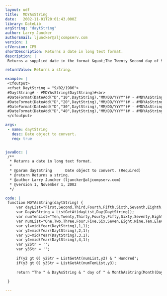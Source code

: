 ```yaml
---
layout: udf
title:  MDYAsString
date:   2002-11-01T20:01:43.000Z
library: DateLib
argString: "daytString"
author: Larry Juncker
authorEmail: ljuncker@aljcompserv.com
version: 1
cfVersion: CF5
shortDescription: Returns a date in long text format.
description: |
 Returns a supplied date in the format &quot;The Twenty Second day of September, in the year One Thousand Nine Hundred and Eighty Six.&quot;

returnValue: Returns a string.

example: |
 <cfoutput>
 <cfset DaytString = "9/02/1986">
 #DaytString# - #MDYAsString(DaytString)#<br>
 #DateFormat(DateAdd("D","10",DaytString),"MM/DD/YYYY")# - #MDYAsString(DateAdd("D","10",DaytString))#<br>
 #DateFormat(DateAdd("D","20",DaytString),"MM/DD/YYYY")# - #MDYAsString(DateAdd("D","20",DaytString))#<br>
 #DateFormat(DateAdd("D","30",DaytString),"MM/DD/YYYY")# - #MDYAsString(DateAdd("D","30",DaytString))#<br>
 #DateFormat(DateAdd("D","40",DaytString),"MM/DD/YYYY")# - #MDYAsString(DateAdd("D","40",DaytString))#<br>
 </cfoutput>

args:
 - name: daytString
   desc: Date object to convert.
   req: true


javaDoc: |
 /**
  * Returns a date in long text format.
  * 
  * @param daytString      Date object to convert. (Required)
  * @return Returns a string. 
  * @author Larry Juncker (ljuncker@aljcompserv.com) 
  * @version 1, November 1, 2002 
  */

code: |
 function MDYAsString(daytString) {
     var dayList="First,Second,Third,Fourth,Fifth,Sixth,Seventh,Eighth,Ninth,Tenth,Eleventh,Twelveth,Thirteenth,Fourteenth,Fifteenth,Sixteenth,Seventeenth,Eighteenth,Nineteenth,Twentieth,Twenty First,Twenty Second,Twenty Third,Twenty Fourth,Twenty Fifth,Twenty Sixth,Twenty Seventh,Twenty Eighth,Twenty Ninth,Thirtieth,Thirty First";
     var DayAsString = ListGetAt(dayList,Day(DaytString));
     var numTenList="Ten,Twenty,Thirty,Fourty,Fifty,Sixty,Seventy,Eighty,Ninety";
     var numList="One,Two,Three,Four,Five,Six,Seven,Eight,Nine,Ten,Eleven,Twelve,Thirteen,Fourteen,Fifteen,Sixteen,Seventeen,Eighteen,Nineteen";
     var y1=mid(Year(DaytString),1,1);
     var y2=mid(Year(DaytString),2,1);
     var y3=mid(Year(DaytString),3,1);
     var y4=mid(Year(DaytString),4,1);
     var y2Str = '';
     var y3Str = '';
         
     if(y2 gt 0) y2Str = ListGetAt(numList,y2) & " Hundred";
     if(y3 gt 0) y3Str = ListGetAt(numTenList,y3);
                 
     return "The " & DayAsString & " day of " & MonthAsString(Month(DaytString)) & ", in the year " & ListGetAt(numList,y1) & " Thousand "   & y2Str & " " &  " and " & y3Str & " " & ListGetAt(numList,y4);
 
 }

---
```


